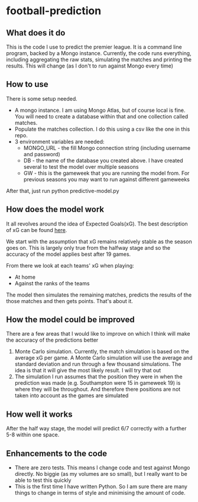 # football-prediction

## What does it do

This is the code I use to predict the premier league. It is a command line program, backed by a Mongo instance. Currently, the code runs everything, including aggregating the raw stats, simulating the matches and printing the results. This will change (as I don't to run against Mongo every time)

## How to use
There is some setup needed.

- A mongo instance. I am using Mongo Atlas, but of course local is fine. You will need to create a database within that and one collection called matches.
- Populate the matches collection. I do this using a csv like the one in this repo. 
- 3 environment variables are needed:
  - MONGO_URL - the fill Mongo connection string (including username and password)
  - DB - the name of the database you created above. I have created several to test the model over multiple seasons
  - GW - this is the gameweek that you are running the model from. For previous seasons you may want to run against different gameweeks

After that, just run python predictive-model.py

## How does the model work

It all revolves around the idea of Expected Goals(xG). The best description of xG can be found [here](https://theanalyst.com/eu/2021/07/what-are-expected-goals-xg/).

We start with the assumption that xG remains relatively stable as the season goes on. This is largely only true from the halfway stage and so the accuracy of the model applies best after 19 games.

From there we look at each teams' xG when playing:
- At home
- Against the ranks of the teams

The model then simulates the remaining matches, predicts the results of the those matches and then gets points. That's about it.

## How the model could be improved
There are a few areas that I would like to improve on which I think will make the accuracy of the predictions better
1. Monte Carlo simulation. Currently, the match simulation is based on the average xG per game. A Monte Carlo simulation will use the average and standard deviation and run through a few thousand simulations. The idea is that it will give the most likely result. I will try that out
2. The simulation I run assumes that the position they were in when the prediction was made (e.g. Southampton were 15 in gameweek 19) is where they will be throughout. And therefore there positions are not taken into account as the games are simulated

## How well it works
After the half way stage, the model will predict 6/7 correctly with a further 5-8 within one space. 

## Enhancements to the code
- There are zero tests. This means I change code and test against Mongo directly. No biggie (as my volumes are so small), but I really want to be able to test this quickly
- This is the first time I have written Python. So I am sure there are many things to change in terms of style and minimising the amount of code.
